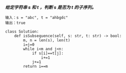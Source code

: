 ***给定字符串 s 和 t ，判断 s 是否为 t 的子序列。***

```
输入：s = "abc", t = "ahbgdc"
输出：true
```

```
class Solution:
    def isSubsequence(self, s: str, t: str) -> bool:
        m, n = len(s), len(t)
        i=j=0
        while i<m and j<n:
            if s[i]==t[j]:
                i+=1
            j+=1
        return i==m
```